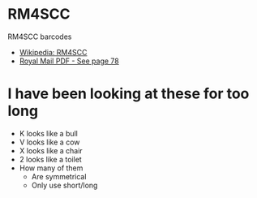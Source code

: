 # RM4SCC

RM4SCC barcodes

- [Wikipedia: RM4SCC](https://en.wikipedia.org/wiki/RM4SCC)
- [Royal Mail PDF - See page 78](https://web.archive.org/web/20120120060743/http://www.royalmail.com/sites/default/files/docs/pdf/Know%20How%202006%20PIP%20vs%201.6a%20Accepted%20Changes.pdf)

# I have been looking at these for too long

- K looks like a bull
- V looks like a cow
- X looks like a chair
- 2 looks like a toilet
- How many of them
  - Are symmetrical
  - Only use short/long
